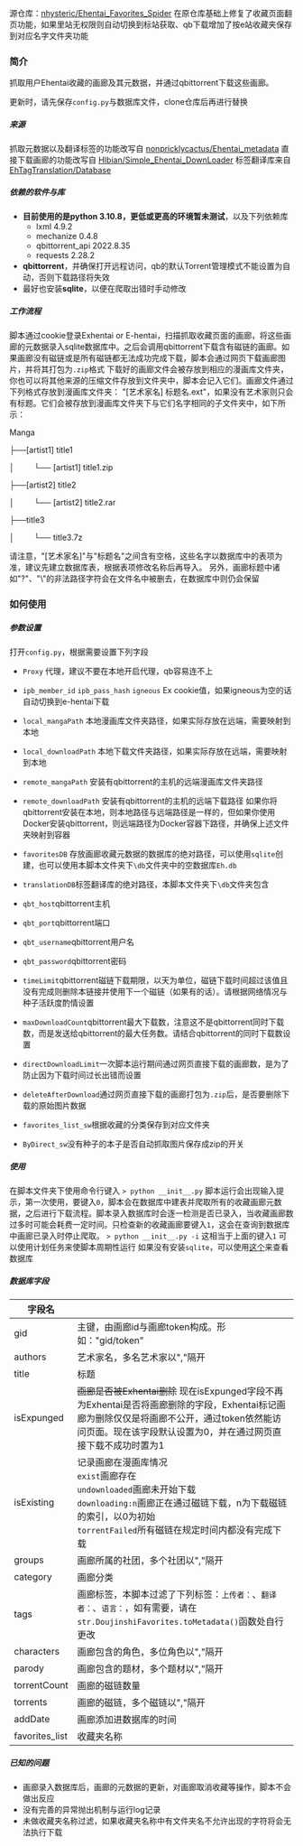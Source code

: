 源仓库：[nhysteric/Ehentai_Favorites_Spider](https://github.com/nhysteric/Ehentai_Favorites_Spider)
在原仓库基础上修复了收藏页面翻页功能，如果里站无权限则自动切换到标站获取、qb下载增加了按e站收藏夹保存到对应名字文件夹功能
### 简介

抓取用户Ehentai收藏的画廊及其元数据，并通过qbittorrent下载这些画廊。

更新时，请先保存```config.py```与数据库文件，clone仓库后再进行替换


##### 来源

抓取元数据以及翻译标签的功能改写自 [nonpricklycactus/Ehentai_metadata](https://github.com/nonpricklycactus/Ehentai_metadata)
直接下载画廊的功能改写自 [HIbian/Simple_Ehentai_DownLoader](https://github.com/HIbian/Simple_Ehentai_DownLoader)
标签翻译库来自 [EhTagTranslation/Database](https://github.com/EhTagTranslation/Database)

##### 依赖的软件与库

* **目前使用的是python 3.10.8，更低或更高的环境暂未测试**，以及下列依赖库
  * lxml 4.9.2
  * mechanize 0.4.8
  * qbittorrent_api 2022.8.35
  * requests 2.28.2
* **qbittorrent**，并确保打开远程访问，qb的默认Torrent管理模式不能设置为自动，否则下载路径将失效
* 最好也安装**sqlite**，以便在爬取出错时手动修改

##### 工作流程

脚本通过cookie登录Exhentai or E-hentai，扫描抓取收藏页面的画廊，将这些画廊的元数据录入sqlite数据库中。之后会调用qbittorrent下载含有磁链的画廊。如果画廊没有磁链或是所有磁链都无法成功完成下载，脚本会通过网页下载画廊图片，并将其打包为``.zip``格式
下载好的画廊文件会被存放到相应的漫画库文件夹，你也可以将其他来源的压缩文件存放到文件夹中，脚本会记入它们。画廊文件通过下列格式存放到漫画库文件夹：
"[艺术家名] 标题名.ext"，如果没有艺术家则只会有标题。它们会被存放到漫画库文件夹下与它们名字相同的子文件夹中，如下所示：

Manga

├──[artist1] title1

│&ensp;&ensp;&ensp;&ensp;&ensp;└── [artist1] title1.zip

├──[artist2] title2

│&ensp;&ensp;&ensp;&ensp;&ensp;└── [artist2] title2.rar

├──title3

│&ensp;&ensp;&ensp;&ensp;&ensp;└── title3.7z


请注意，"[艺术家名]"与"标题名"之间含有空格，这些名字以数据库中的表项为准，建议先建立数据库表，根据表项修改名称后再导入。
另外，画廊标题中诸如"?"、"\\"的非法路径字符会在文件名中被删去，在数据库中则仍会保留

### 如何使用

##### 参数设置

打开`config.py`，根据需要设置下列字段

* `Proxy` 代理，建议不要在本地开启代理，qb容易连不上
* `ipb_member_id` `ipb_pass_hash` `igneous` Ex cookie值，如果igneous为空的话自动切换到e-hentai下载
  
* `local_mangaPath` 本地漫画库文件夹路径，如果实际存放在远端，需要映射到本地
* `local_downloadPath` 本地下载文件夹路径，如果实际存放在远端，需要映射到本地
* `remote_mangaPath` 安装有qbittorrent的主机的远端漫画库文件夹路径
* `remote_downloadPath` 安装有qbittorrent的主机的远端下载路径
  如果你将qbittorrent安装在本地，则本地路径与远端路径是一样的，但如果你使用Docker安装qbittorrent，则远端路径为Docker容器下路径，并确保上述文件夹映射到容器
* `favoritesDB` 存放画廊收藏元数据的数据库的绝对路径，可以使用`sqlite`创建，也可以使用本脚本文件夹下``\db``文件夹中的空数据库``Eh.db``
* `translationDB`标签翻译库的绝对路径，本脚本文件夹下``\db``文件夹包含
* `qbt_host`qbittorrent主机
* `qbt_port`qbittorrent端口
* `qbt_username`qbittorrent用户名
* `qbt_password`qbittorrent密码
* `timeLimit`qbittorrent磁链下载期限，以天为单位，磁链下载时间超过该值且没有完成则删除本链接并使用下一个磁链（如果有的话）。请根据网络情况与种子活跃度酌情设置
* `maxDownloadCount`qbittorrent最大下载数，注意这不是qbittorrent同时下载数，而是发送给qbittorrent的最大任务数。请结合qbittorrent的同时下载数设置
* `directDownloadLimit`一次脚本运行期间通过网页直接下载的画廊数，是为了防止因为下载时间过长出错而设置
* `deleteAfterDownload`通过网页直接下载的画廊打包为``.zip``后，是否要删除下载的原始图片数据
* `favorites_list_sw`根据收藏的分类保存到对应文件夹
* `ByDirect_sw`没有种子的本子是否自动抓取图片保存成zip的开关
##### 使用

在脚本文件夹下使用命令行键入
```> python __init__.py```
脚本运行会出现输入提示，第一次使用，要键入```0```，脚本会在数据库中建表并爬取所有的收藏画廊元数据，之后进行下载流程。脚本录入数据库时会逐一检测是否已录入，当收藏画廊数过多时可能会耗费一定时间。只检查新的收藏画廊要键入```1```，这会在查询到数据库中画廊已录入时停止爬取。
```> python __init__.py -i``` 这相当于上面的键入```1```
可以使用计划任务来使脚本周期性运行
如果没有安装```sqlite```，可以使用[这个](https://inloop.github.io/sqlite-viewer/)来查看数据库

##### 数据库字段

| 字段名 |  |
|  ----  | ----  |
| gid |主键，由画廊id与画廊token构成。形如："gid/token"
|authors|艺术家名，多名艺术家以","隔开
|title|标题
|isExpunged|~~画廊是否被Exhentai删除~~ 现在isExpunged字段不再为Exhentai是否将画廊删除的字段，Exhentai标记画廊为删除仅仅是将画廊不公开，通过token依然能访问页面。现在该字段默认设置为0，并在通过网页直接下载不成功时置为1
|isExisting|记录画廊在漫画库情况<br>```exist```画廊存在<br>```undownloaded```画廊未开始下载<br>```downloading:n```画廊正在通过磁链下载，n为下载磁链的索引，以0为初始<br>```torrentFailed```所有磁链在规定时间内都没有完成下载
|groups|画廊所属的社团，多个社团以","隔开
|category|画廊分类
|tags|画廊标签，本脚本过滤了下列标签：```上传者：```、```翻译者：```、```语言：```，如有需要，请在```str.DoujinshiFavorites.toMetadata()```函数处自行更改
|characters|画廊包含的角色，多位角色以","隔开
|parody|画廊包含的题材，多个题材以","隔开
|torrentCount|画廊的磁链数量
|torrents|画廊的磁链，多个磁链以","隔开
|addDate|画廊添加进数据库的时间
|favorites_list|收藏夹名称

##### 已知的问题

* 画廊录入数据库后，画廊的元数据的更新，对画廊取消收藏等操作，脚本不会做出反应
* 没有完善的异常抛出机制与运行log记录
* 未做收藏夹名称过滤，如果收藏夹名称中有文件夹名不允许出现的字符将会无法执行下载
